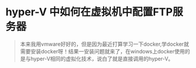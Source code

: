 # hyper-V 中如何在虚拟机中配置FTP服务器

> 本来我用vmware好好的，但是因为最近打算学习一下docker,学docker就需要安装docker呀！结果一安装问题就来了，在windows上docker使用的是与hyper-V相同的虚拟化技术，说白了就是直接调用的hyper-V。

